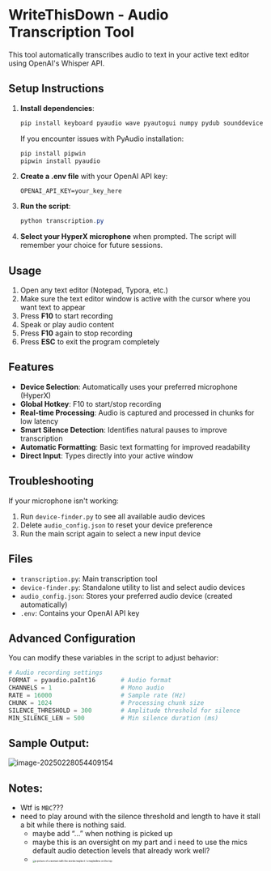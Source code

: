 # WriteThisDown - Audio Transcription Tool

This tool automatically transcribes audio to text in your active text editor using OpenAI's Whisper API.

## Setup Instructions

1. **Install dependencies**:
   ```powershell
   pip install keyboard pyaudio wave pyautogui numpy pydub sounddevice soundfile python-dotenv openai
   ```
   
   If you encounter issues with PyAudio installation:
   ```powershell
   pip install pipwin
   pipwin install pyaudio
   ```

2. **Create a .env file** with your OpenAI API key:
   ```
   OPENAI_API_KEY=your_key_here
   ```

3. **Run the script**:
   ```powershell
   python transcription.py
   ```

4. **Select your HyperX microphone** when prompted. The script will remember your choice for future sessions.

## Usage

1. Open any text editor (Notepad, Typora, etc.)
2. Make sure the text editor window is active with the cursor where you want text to appear
3. Press **F10** to start recording
4. Speak or play audio content
5. Press **F10** again to stop recording
6. Press **ESC** to exit the program completely

## Features

- **Device Selection**: Automatically uses your preferred microphone (HyperX)
- **Global Hotkey**: F10 to start/stop recording
- **Real-time Processing**: Audio is captured and processed in chunks for low latency
- **Smart Silence Detection**: Identifies natural pauses to improve transcription
- **Automatic Formatting**: Basic text formatting for improved readability
- **Direct Input**: Types directly into your active window

## Troubleshooting

If your microphone isn't working:
1. Run `device-finder.py` to see all available audio devices
2. Delete `audio_config.json` to reset your device preference
3. Run the main script again to select a new input device

## Files

- `transcription.py`: Main transcription tool
- `device-finder.py`: Standalone utility to list and select audio devices
- `audio_config.json`: Stores your preferred audio device (created automatically)
- `.env`: Contains your OpenAI API key

## Advanced Configuration

You can modify these variables in the script to adjust behavior:

```python
# Audio recording settings
FORMAT = pyaudio.paInt16       # Audio format
CHANNELS = 1                   # Mono audio
RATE = 16000                   # Sample rate (Hz)
CHUNK = 1024                   # Processing chunk size
SILENCE_THRESHOLD = 300        # Amplitude threshold for silence
MIN_SILENCE_LEN = 500          # Min silence duration (ms)
```

## Sample Output: 

![image-20250228054409154](C:/Users/eddie/Desktop/errata/writethisdown/image-20250228054409154.png)

## Notes: 

- Wtf is `MBC`???
- need to play around with the silence threshold and length to have it stall a bit while there is nothing said. 
    - maybe add “...” when nothing is picked up
    - maybe this is an oversight on my part and i need to use the mics default audio detection levels that already work well? 
    - <img src="C:/Users/eddie/Desktop/errata/writethisdown/maybe-maybe-its-may-be-line.gif" alt="a picture of a woman with the words maybe it 's maybelline on the top" style="zoom:33%;" />